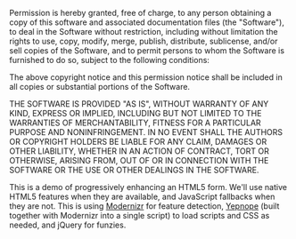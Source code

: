 Permission is hereby granted, free of charge, to any person obtaining a copy
of this software and associated documentation files (the "Software"), to deal
in the Software without restriction, including without limitation the rights
to use, copy, modify, merge, publish, distribute, sublicense, and/or sell
copies of the Software, and to permit persons to whom the Software is
furnished to do so, subject to the following conditions:

The above copyright notice and this permission notice shall be included in
all copies or substantial portions of the Software.

THE SOFTWARE IS PROVIDED "AS IS", WITHOUT WARRANTY OF ANY KIND, EXPRESS OR
IMPLIED, INCLUDING BUT NOT LIMITED TO THE WARRANTIES OF MERCHANTABILITY,
FITNESS FOR A PARTICULAR PURPOSE AND NONINFRINGEMENT. IN NO EVENT SHALL THE
AUTHORS OR COPYRIGHT HOLDERS BE LIABLE FOR ANY CLAIM, DAMAGES OR OTHER
LIABILITY, WHETHER IN AN ACTION OF CONTRACT, TORT OR OTHERWISE, ARISING FROM,
OUT OF OR IN CONNECTION WITH THE SOFTWARE OR THE USE OR OTHER DEALINGS IN
THE SOFTWARE.

This is a demo of progressively enhancing an HTML5 form. We'll use native HTML5 features when
they are available, and JavaScript fallbacks when they are not. This is using [Modernizr](http://www.modernizr.com/) for 
feature detection, [Yepnope](http://yepnopejs.com/) (built together with Modernizr into a single script) to load scripts 
and CSS as needed, and jQuery for funzies.